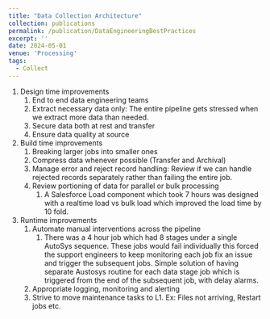 ```yaml
---
title: "Data Collection Architecture"
collection: publications
permalink: /publication/DataEngineeringBestPractices
excerpt: ''
date: 2024-05-01
venue: 'Processing'
tags:
  - Collect
---
```

1. Design time improvements
    1. End to end data engineering teams
    2. Extract necessary data only: The entire pipeline gets stressed when we extract more data than needed. 
    3. Secure data both at rest and transfer
    4. Ensure data quality at source
2. Build time improvements
    1. Breaking larger jobs into smaller ones
    2. Compress data whenever possible (Transfer and Archival)
    3. Manage error and reject record handling: Review if we can handle rejected records separately rather than failing the entire job.
    4. Review portioning of data for parallel or bulk processing
        1. A Salesforce Load component which took 7 hours was designed with a realtime load vs bulk load which improved the load time by 10 fold.
3. Runtime improvements
    1. Automate manual interventions across the pipeline
        1. There was a 4 hour job which had 8 stages under a single AutoSys sequence. These jobs would fail individually this forced the support engineers to keep monitoring each job fix an issue and trigger the subsequent jobs. Simple solution of having separate Austosys routine for each data stage job which is triggered from the end of the subsequent job, with delay alarms. 
    2. Appropriate logging, monitoring and alerting
    3. Strive to move maintenance tasks to L1. Ex: Files not arriving, Restart jobs etc.

